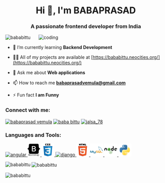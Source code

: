 <h1 align="center">Hi 👋, I'm BABAPRASAD</h1>
<h3 align="center">A passionate frontend developer from India</h3>
<img align="right" alt="coding" src="https://images.squarespace-cdn.com/content/v1/5769fc401b631bab1addb2ab/1541580611624-TE64QGKRJG8SWAIUS7NS/coding-freak.gif" width="400" />

<p align="left"> <img src="https://komarev.com/ghpvc/?username=bababittu&label=Profile%20views&color=0e75b6&style=flat" alt="bababittu" /> </p>


- 🌱 I’m currently learning **Backend Development**

- 👨‍💻 All of my projects are available at [https://bababittu.neocities.org/](https://bababittu.neocities.org/)

- 💬 Ask me about **Web applications**

- 📫 How to reach me **babaprasadvemula@gmail.com**

- ⚡ Fun fact **I am Funny**

<h3 align="left">Connect with me:</h3>
<p align="left">
<a href="https://linkedin.com/in/babaprasad vemula" target="blank"><img align="center" src="https://raw.githubusercontent.com/rahuldkjain/github-profile-readme-generator/master/src/images/icons/Social/linked-in-alt.svg" alt="babaprasad vemula" height="30" width="40" /></a>
<a href="https://fb.com/baba bittu" target="blank"><img align="center" src="https://raw.githubusercontent.com/rahuldkjain/github-profile-readme-generator/master/src/images/icons/Social/facebook.svg" alt="baba bittu" height="30" width="40" /></a>
<a href="https://instagram.com/jalsa_78" target="blank"><img align="center" src="https://raw.githubusercontent.com/rahuldkjain/github-profile-readme-generator/master/src/images/icons/Social/instagram.svg" alt="jalsa_78" height="30" width="40" /></a>
</p>

<h3 align="left">Languages and Tools:</h3>
<p align="left"> <a href="https://angular.io" target="_blank" rel="noreferrer"> <img src="https://angular.io/assets/images/logos/angular/angular.svg" alt="angular" width="40" height="40"/> </a> <a href="https://getbootstrap.com" target="_blank" rel="noreferrer"> <img src="https://raw.githubusercontent.com/devicons/devicon/master/icons/bootstrap/bootstrap-plain-wordmark.svg" alt="bootstrap" width="40" height="40"/> </a> <a href="https://www.w3schools.com/css/" target="_blank" rel="noreferrer"> <img src="https://raw.githubusercontent.com/devicons/devicon/master/icons/css3/css3-original-wordmark.svg" alt="css3" width="40" height="40"/> </a> <a href="https://www.djangoproject.com/" target="_blank" rel="noreferrer"> <img src="https://cdn.worldvectorlogo.com/logos/django.svg" alt="django" width="40" height="40"/> </a> <a href="https://www.w3.org/html/" target="_blank" rel="noreferrer"> <img src="https://raw.githubusercontent.com/devicons/devicon/master/icons/html5/html5-original-wordmark.svg" alt="html5" width="40" height="40"/> </a> <a href="https://www.mysql.com/" target="_blank" rel="noreferrer"> <img src="https://raw.githubusercontent.com/devicons/devicon/master/icons/mysql/mysql-original-wordmark.svg" alt="mysql" width="40" height="40"/> </a> <a href="https://nodejs.org" target="_blank" rel="noreferrer"> <img src="https://raw.githubusercontent.com/devicons/devicon/master/icons/nodejs/nodejs-original-wordmark.svg" alt="nodejs" width="40" height="40"/> </a> <a href="https://www.python.org" target="_blank" rel="noreferrer"> <img src="https://raw.githubusercontent.com/devicons/devicon/master/icons/python/python-original.svg" alt="python" width="40" height="40"/> </a> </p>

<p><img align="left" src="https://github-readme-stats.vercel.app/api/top-langs?username=bababittu&show_icons=true&locale=en&layout=compact" alt="bababittu" /></p>

<p>&nbsp;<img align="center" src="https://github-readme-stats.vercel.app/api?username=bababittu&show_icons=true&locale=en" alt="bababittu" /></p>

<p><img align="center" src="https://github-readme-streak-stats.herokuapp.com/?user=bababittu&" alt="bababittu" /></p>

